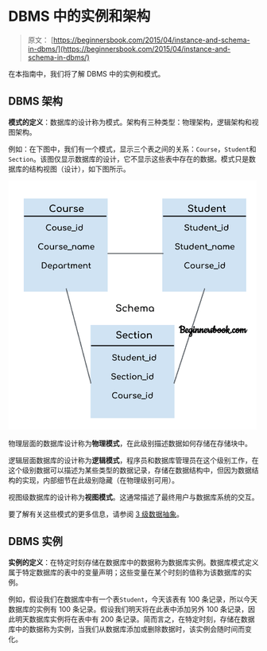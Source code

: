 # DBMS 中的实例和架构

> 原文： [https://beginnersbook.com/2015/04/instance-and-schema-in-dbms/](https://beginnersbook.com/2015/04/instance-and-schema-in-dbms/)

在本指南中，我们将了解 DBMS 中的实例和模式。

## DBMS 架构

**模式的定义**：数据库的设计称为模式。架构有三种类型：物理架构，逻辑架构和视图架构。

例如：在下图中，我们有一个模式，显示三个表之间的关系：`Course`，`Student`和`Section`。该图仅显示数据库的设计，它不显示这些表中存在的数据。模式只是数据库的结构视图（设计），如下图所示。

![DBMS Schema](img/920fa9942d2274684421211db6294ca9.jpg)

物理层面的数据库设计称为**物理模式**，在此级别描述数据如何存储在存储块中。

逻辑层面数据库的设计称为**逻辑模式**，程序员和数据库管理员在这个级别工作，在这个级别数据可以描述为某些类型的数据记录，存储在数据结构中，但因为数据结构的实现，内部细节在此级别隐藏（在物理级别可用）。

视图级数据库的设计称为**视图模式**。这通常描述了最终用户与数据库系统的交互。

要了解有关这些模式的更多信息，请参阅 [3 级数据抽象](https://beginnersbook.com/2015/04/levels-of-abstraction-in-dbms/ "Data Abstraction in DBMS")。

## DBMS 实例

**实例的定义**：在特定时刻存储在数据库中的数据称为数据库实例。数据库模式定义属于特定数据库的表中的变量声明；这些变量在某个时刻的值称为该数据库的实例。

例如，假设我们在数据库中有一个表`Student`，今天该表有 100 条记录，所以今天数据库的实例有 100 条记录。假设我们明天将在此表中添加另外 100 条记录，因此明天数据库实例将在表中有 200 条记录。简而言之，在特定时刻，存储在数据库中的数据称为实例，当我们从数据库添加或删除数据时，该实例会随时间而变化。